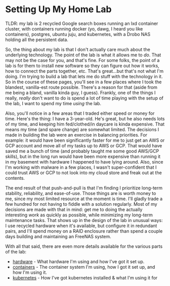 # Setting Up My Home Lab

TLDR: my lab is 2 recycled Google search boxes running an lxd container cluster, with containers running docker (yo, 
dawg, I heard you like containers), postgres, ubuntu juju, and kubernetes, with a Drobo NAS holding all the persistent 
data.

So, the thing about my lab is that I don't actually care much about the underlying technology. The point of the lab is 
what it allows me to *do*. That may not be the case for you, and that's fine. For some folks, the point of a lab is 
for them to install new software so they can figure out how it works, how to connect the parts together, etc. That's 
great...but that's not what I'm doing. I'm trying to build a lab that lets me do stuff with the technology in it. So in 
the course of these pages, you'll see in a few places where I took the blandest, vanilla-est route possible. There's a 
reason for that (aside from me being a bland, vanilla kinda guy, I guess). Frankly, one of the things I really, 
*really* don't want to do is spend a lot of time playing with the setup of the lab, I want to spend my time *using* the 
lab. 

Also, you'll notice in a few areas that I traded either speed or money for time. Here's the thing: I have a 3-year-old. 
He's great, but he also needs lots of my time, and keeping him fed/clothed/in daycare is kinda expensive. That means my 
time (and spare change) are somewhat limited. The decisions I made in building the lab were an exercise in balancing 
priorities. For example: it would have been significantly faster for me to just get an AWS or GCP account and move 
all of my tasks up to AWS or GCP. That would have saved me a bunch of time (and probably taught me some good AWS/GCP 
skills), but in the long run would have been more expensive than running it in my basement with hardware I happened to
have lying around. Also, since I'm working with malware in a few places, I wasn't super-confident that I could trust 
AWS or GCP to not look into my cloud store and freak out at the contents.

The end result of that push-and-pull is that I'm finding I prioritize long-term stability, reliability, and ease-of-use. 
Those things are is worth money to me, since my most limited resource at the moment is time. I'll gladly trade a 
few hundred for not having to fiddle with a solution regularly. Most of my decisions are made with that in mind: get me 
to doing the actually interesting *work* as quickly as possible, while minimizing my long-term maintenance tasks. That
shows up in the design of the lab in unusual ways: I use recycled hardware when it's available, but configure it in 
redundant pairs, and I'll spend money on a RAID enclosure rather than spend a couple days building and maintaining an 
FreeNAS system.

With all that said, there are even more details available for the various parts of the lab: 

* [hardware](/lab/hardware.md) - What hardware I'm using and how I've got it set up.
* [containers](/lab/lxd.md) - The container system I'm using, how I got it set up, and how I'm using it.
* [kubernetes](/lab/kubernetes.md) - How I've got kubernetes installed & what I'm using it for

